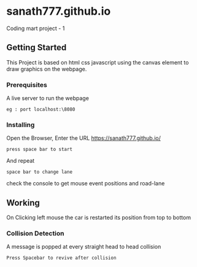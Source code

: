 # sanath777.github.io

Coding mart project - 1

## Getting Started

This Project is based on html css javascript using the canvas element to draw graphics on the webpage. 

### Prerequisites

A live server to run the webpage

```
eg : port localhost:\8080 
```

### Installing

Open the Browser, Enter the URL https://sanath777.github.io/

```
press space bar to start
```

And repeat

```
space bar to change lane
```

check the console to get mouse event positions and road-lane

## Working

On Clicking left mouse the car is restarted its position from top to bottom

### Collision Detection

A message is popped at every straight head to head collision

```
Press Spacebar to revive after collision
```
